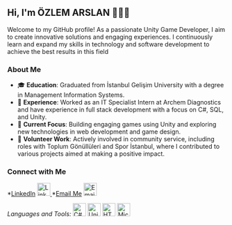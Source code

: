 ## Hi, I'm ÖZLEM ARSLAN 👋👩‍💻

Welcome to my GitHub profile! As a passionate Unity Game Developer, I aim to create innovative solutions and engaging experiences. I continuously learn and expand my skills in technology and software development to achieve the best results in this field

### About Me

- 🎓 **Education**: Graduated from İstanbul Gelişim University with a degree in Management Information Systems.
- 💼 **Experience**: Worked as an IT Specialist Intern at Archem Diagnostics and have experience in full stack development with a focus on C#, SQL, and Unity.
- 🚀 **Current Focus**: Building engaging games using Unity and exploring new technologies in web development and game design.
- 🤝 **Volunteer Work**: Actively involved in community service, including roles with Toplum Gönüllüleri and Spor İstanbul, where I contributed to various projects aimed at making a positive impact.

### Connect with Me
*[LinkedIn](https://www.linkedin.com/in/ozlem--arslan/)
  <a href="https://www.linkedin.com/in/ozlem--arslan/" target="_blank">
    <img src="https://cdn2.iconfinder.com/data/icons/social-media-2285/512/1_Linkedin_unofficial_colored_svg-64.png" alt="LinkedIn" width="30" height="30"/>
  </a>
  *[Email Me](mailto:arslaanozlemm@gmail.com)
  <a href="mailto:arslaanozlemm@gmail.com">
    <img src="https://cdn4.iconfinder.com/data/icons/logos-brands-in-colors/48/google-gmail-64.png" alt="Email" width="30" height="30"/>
  </a>

*Languages and Tools:*
<img src="https://cdn0.iconfinder.com/data/icons/programming-1-1/32/Programming_C-4-64.png" alt="C#" width="30" height="30"/>
<img src="https://cdn0.iconfinder.com/data/icons/web-social-and-folder-icons/512/Unity_3D.png" alt="Unity" width="30" height="30"/>
<img src="https://cdn3.iconfinder.com/data/icons/picons-social/57/10-html5-64.png" alt="HTML" width="30" height="30"/>
<img src="https://cdn4.iconfinder.com/data/icons/social-media-logos-6/512/76-office-64.png" alt="Microsoft Office" width="30" height="30"/>


